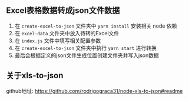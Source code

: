 ## Excel表格数据转成json文件数据

1. 在 `create-excel-to-json` 文件夹中 `yarn install` 安装相关 node 依赖
2. 在 `excel-data` 文件夹中放入待转的Excel文件
3. 在 `index.js` 文件中填写相关配置参数
4. 在 `create-excel-to-json` 文件夹中执行 `yarn start` 进行转换
5. 最后会根据定义的json文件生成位置创建文件夹并写入json数据

## 关于xls-to-json
github地址: https://github.com/rodrigograca31/node-xls-to-json#readme
